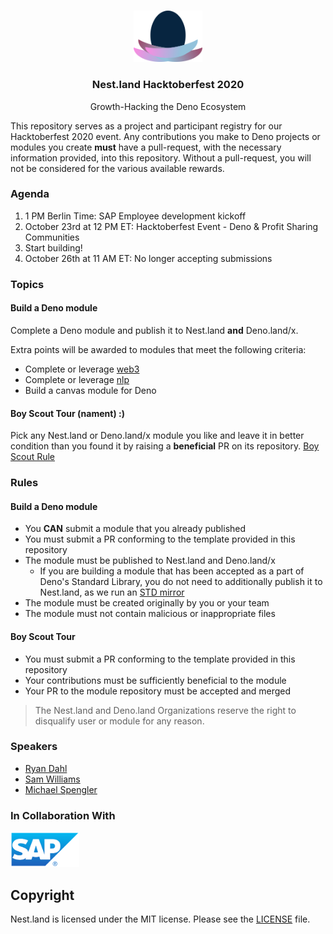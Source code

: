 <br />
<p align="center">
  <a href="https://nest.land/">
    <img src="../assets/logo_light.png" alt="nest.land logo (hacktober version)" width="110">
  </a>

  <h3 align="center">Nest.land Hacktoberfest 2020</h3>

  <p align="center">
    Growth-Hacking the Deno Ecosystem
 </p>
</p>

This repository serves as a project and participant registry for our Hacktoberfest 2020 event. Any contributions you make to Deno projects or modules you create **must** have a pull-request, with the necessary information provided, into this repository. Without a pull-request, you will not be considered for the various available rewards.

### Agenda
1. 1 PM Berlin Time: SAP Employee development kickoff
2. October 23rd at 12 PM ET: Hacktoberfest Event - Deno & Profit Sharing Communities
3. Start building!
4. October 26th at 11 AM ET: No longer accepting submissions

### Topics
#### Build a Deno module
Complete a Deno module and publish it to Nest.land **and** Deno.land/x. 

Extra points will be awarded to modules that meet the following criteria:
- Complete or leverage [web3](https://nest.land/package/web3)
- Complete or leverage [nlp](https://nest.land/package/nlp)
- Build a canvas module for Deno

#### Boy Scout Tour (nament) :)
Pick any Nest.land or Deno.land/x module you like and leave it in better condition than you found it by raising a **beneficial** PR on its repository.
[Boy Scout Rule](https://medium.com/@biratkirat/step-8-the-boy-scout-rule-robert-c-martin-uncle-bob-9ac839778385)

### Rules
#### Build a Deno module
- You **CAN** submit a module that you already published
- You must submit a PR conforming to the template provided in this repository
- The module must be published to Nest.land and Deno.land/x
  - If you are building a module that has been accepted as a part of Deno's Standard Library, you do not need to additionally publish it to Nest.land, as we run an [STD mirror](https://nest.land/std)
- The module must be created originally by you or your team
- The module must not contain malicious or inappropriate files

#### Boy Scout Tour
- You must submit a PR conforming to the template provided in this repository
- Your contributions must be sufficiently beneficial to the module
- Your PR to the module repository must be accepted and merged

> The Nest.land and Deno.land Organizations reserve the right to disqualify user or module for any reason.

### Speakers

- [Ryan Dahl](https://github.com/ry)
- [Sam Williams](https://github.com/samcamwilliams)
- [Michael Spengler](https://github.com/michael-spengler)

### In Collaboration With

<a href="https://www.sap.com/"><img src="../assets/sap_logo.png" alt="SAP Logo" width="110"></a>

## Copyright

Nest.land is licensed under the MIT license. Please see the [LICENSE](../LICENSE) file.
